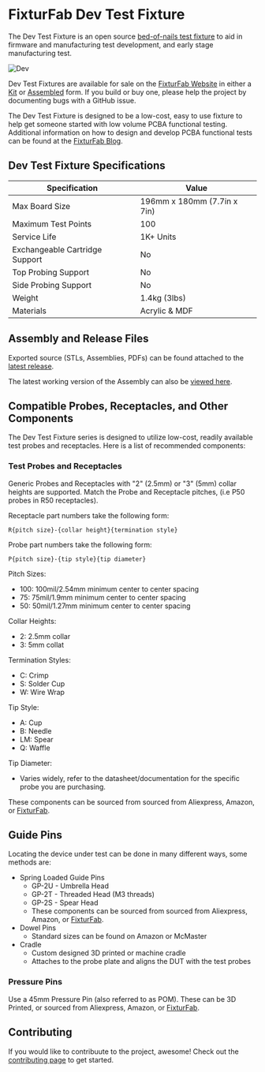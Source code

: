 # FixturFab Dev Test Fixture 

The Dev Test Fixture is an open source [bed-of-nails test fixture](https://en.wikipedia.org/wiki/Bed_of_nails_tester) to aid in firmware and manufacturing test development, and early stage manufacturing test. 

![Dev](https://shop.fixturfab.com/web/image/product.product/7474/image_1024/%5B206-0016-00%5D%20Dev%20Test%20Fixture%20Base?unique=921932a)

Dev Test Fixtures are available for sale on the [FixturFab Website](https://shop.fixturfab.com) in either a [Kit](https://shop.fixturfab.com/shop/210-0001-00-dev-test-fixture-kit-8764) or [Assembled](https://shop.fixturfab.com/shop/206-0016-00-dev-test-fixture-base-8431?category=3&search=dev) form. If you build or buy one, please help the project by documenting bugs with a GitHub issue. 

The Dev Test Fixture is designed to be a low-cost, easy to use fixture to help get someone started with low volume PCBA functional testing. Additional information on how to design and develop PCBA functional tests can be found at the [FixturFab Blog](https://fixturfab.com/articles/). 

## Dev Test Fixture Specifications

| Specification                  | Value                       |
|--------------------------------|-----------------------------|
| Max Board Size                 | 196mm x 180mm (7.7in x 7in) |
| Maximum Test Points            | 100                         |
| Service Life                   | 1K+ Units                   |
| Exchangeable Cartridge Support | No                          |
| Top Probing Support            | No                          |  
| Side Probing Support           | No                          |
| Weight                         | 1.4kg (3lbs)                |
| Materials                      | Acrylic & MDF               |

## Assembly and Release Files

Exported source (STLs, Assemblies, PDFs) can be found attached to the [latest release](google.com).

The latest working version of the Assembly can also be [viewed here](https://a360.co/3L6yBcP). 

## Compatible Probes, Receptacles, and Other Components

The Dev Test Fixture series is designed to utilize low-cost, readily available test probes and receptacles. Here is a list of recommended components: 

### Test Probes and Receptacles

Generic Probes and Receptacles with "2" (2.5mm) or "3" (5mm) collar heights are supported. Match the Probe and Receptacle pitches, (i.e P50 probes in R50 receptacles).

Receptacle part numbers take the following form: 

`R{pitch size}-{collar height}{termination style}`

Probe part numbers take the following form: 

`P{pitch size}-{tip style}{tip diameter}`

Pitch Sizes: 
- 100: 100mil/2.54mm minimum center to center spacing
- 75: 75mil/1.9mm minimum center to center spacing
- 50: 50mil/1.27mm minimum center to center spacing

Collar Heights: 
- 2: 2.5mm collar 
- 3: 5mm collat

Termination Styles:
- C: Crimp
- S: Solder Cup
- W: Wire Wrap

Tip Style: 
- A: Cup
- B: Needle
- LM: Spear
- Q: Waffle

Tip Diameter: 
- Varies widely, refer to the datasheet/documentation for the specific probe you are purchasing. 

These components can be sourced from sourced from Aliexpress, Amazon, or [FixturFab](https://shop.fixturfab.com). 


## Guide Pins

Locating the device under test can be done in many different ways, some methods are: 

- Spring Loaded Guide Pins
  - GP-2U - Umbrella Head
  - GP-2T - Threaded Head (M3 threads)
  - GP-2S - Spear Head
  - These components can be sourced from sourced from Aliexpress, Amazon, or [FixturFab](https://shop.fixturfab.com). 
- Dowel Pins 
  - Standard sizes can be found on Amazon or McMaster
- Cradle
  - Custom designed 3D printed or machine cradle
  - Attaches to the probe plate and aligns the DUT with the test probes


### Pressure Pins

Use a 45mm Pressure Pin (also referred to as POM). These can be 3D Printed, or sourced from Aliexpress, Amazon, or [FixturFab](https://shop.fixturfab.com).


## Contributing

If you would like to contribuute to the project, awesome! Check out the [contributing page]() to get started. 